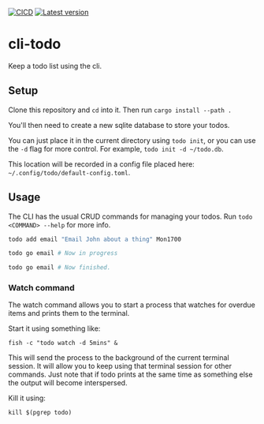 [![CICD](https://github.com/BenGale93/cli-todo/actions/workflows/rust.yml/badge.svg?branch=master)](https://github.com/BenGale93/cli-todo/actions/workflows/rust.yml)
[![Latest version](https://img.shields.io/crates/v/cli-todo.svg)](https://crates.io/crates/cli-todo)

# cli-todo

Keep a todo list using the cli.

## Setup

Clone this repository and `cd` into it. Then run `cargo install --path .`

You'll then need to create a new sqlite database to store your todos.

You can just place it in the current directory using `todo init`, or you can
use the `-d` flag for more control. For example, `todo init -d ~/todo.db`.

This location will be recorded in a config file placed here:
`~/.config/todo/default-config.toml`.

## Usage

The CLI has the usual CRUD commands for managing your todos. Run `todo
<COMMAND> --help` for more info.

```bash
todo add email "Email John about a thing" Mon1700

todo go email # Now in progress

todo go email # Now finished.
```

### Watch command

The watch command allows you to start a process that watches for overdue items
and prints them to the terminal.

Start it using something like:

```fish
fish -c "todo watch -d 5mins" &
```

This will send the process to the background of the current terminal session.
It will allow you to keep using that terminal session for other commands. Just
note that if todo prints at the same time as something else the output will
become interspersed.

Kill it using:

```fish
kill $(pgrep todo)
```
